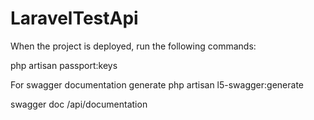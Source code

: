 # LaravelTestApi

When the project is deployed, run the following commands:

php artisan passport:keys

For swagger documentation generate
php artisan l5-swagger:generate

swagger doc
/api/documentation
